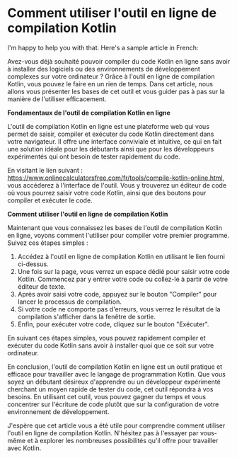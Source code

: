 Comment utiliser l'outil en ligne de compilation Kotlin
=======================================================

I'm happy to help you with that. Here's a sample article in French:

Avez-vous déjà souhaité pouvoir compiler du code Kotlin en ligne sans avoir à installer des logiciels ou des environnements de développement complexes sur votre ordinateur ? Grâce à l'outil en ligne de compilation Kotlin, vous pouvez le faire en un rien de temps. Dans cet article, nous allons vous présenter les bases de cet outil et vous guider pas à pas sur la manière de l'utiliser efficacement.

**Fondamentaux de l'outil de compilation Kotlin en ligne**

L'outil de compilation Kotlin en ligne est une plateforme web qui vous permet de saisir, compiler et exécuter du code Kotlin directement dans votre navigateur. Il offre une interface conviviale et intuitive, ce qui en fait une solution idéale pour les débutants ainsi que pour les développeurs expérimentés qui ont besoin de tester rapidement du code.

En visitant le lien suivant : <https://www.onlinecalculatorsfree.com/fr/tools/compile-kotlin-online.html>, vous accéderez à l'interface de l'outil. Vous y trouverez un éditeur de code où vous pourrez saisir votre code Kotlin, ainsi que des boutons pour compiler et exécuter le code.

**Comment utiliser l'outil en ligne de compilation Kotlin**

Maintenant que vous connaissez les bases de l'outil de compilation Kotlin en ligne, voyons comment l'utiliser pour compiler votre premier programme. Suivez ces étapes simples :

1. Accédez à l'outil en ligne de compilation Kotlin en utilisant le lien fourni ci-dessus.
2. Une fois sur la page, vous verrez un espace dédié pour saisir votre code Kotlin. Commencez par y entrer votre code ou collez-le à partir de votre éditeur de texte.
3. Après avoir saisi votre code, appuyez sur le bouton "Compiler" pour lancer le processus de compilation.
4. Si votre code ne comporte pas d'erreurs, vous verrez le résultat de la compilation s'afficher dans la fenêtre de sortie.
5. Enfin, pour exécuter votre code, cliquez sur le bouton "Exécuter".

En suivant ces étapes simples, vous pouvez rapidement compiler et exécuter du code Kotlin sans avoir à installer quoi que ce soit sur votre ordinateur.

En conclusion, l'outil de compilation Kotlin en ligne est un outil pratique et efficace pour travailler avec le langage de programmation Kotlin. Que vous soyez un débutant désireux d'apprendre ou un développeur expérimenté cherchant un moyen rapide de tester du code, cet outil répondra à vos besoins. En utilisant cet outil, vous pouvez gagner du temps et vous concentrer sur l'écriture de code plutôt que sur la configuration de votre environnement de développement.

J'espère que cet article vous a été utile pour comprendre comment utiliser l'outil en ligne de compilation Kotlin. N'hésitez pas à l'essayer par vous-même et à explorer les nombreuses possibilités qu'il offre pour travailler avec Kotlin.